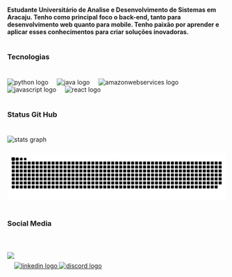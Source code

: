 <h1 align="left"></h1>

###

<h4 align="left">Estudante Universitário de Analise e Desenvolvimento de Sistemas em Aracaju. Tenho como principal foco o back-end, tanto para desenvolvimento web quanto para mobile. Tenho paixão por aprender e aplicar esses conhecimentos para criar soluções inovadoras.</h4>

###

<h1 align="left"></h1>

###

<h3 align="left">Tecnologias</h3>

###

<h1 align="left"></h1>

###

<div align="left">
  <img src="https://cdn.jsdelivr.net/gh/devicons/devicon/icons/python/python-original.svg" height="40" alt="python logo"  />
  <img width="12" />
  <img src="https://cdn.jsdelivr.net/gh/devicons/devicon/icons/java/java-original.svg" height="40" alt="java logo"  />
  <img width="12" />
  <img src="https://cdn.jsdelivr.net/gh/devicons/devicon/icons/amazonwebservices/amazonwebservices-line-wordmark.svg" height="40" alt="amazonwebservices logo"  />
  <img width="12" />
  <img src="https://cdn.jsdelivr.net/gh/devicons/devicon/icons/javascript/javascript-original.svg" height="40" alt="javascript logo"  />
  <img width="12" />
  <img src="https://cdn.jsdelivr.net/gh/devicons/devicon/icons/react/react-original.svg" height="40" alt="react logo"  />
</div>

###

<h1 align="left"></h1>

###

<h3 align="left">Status Git Hub</h3>

###

<h1 align="left"></h1>

###

<div align="left">
  <img src="https://github-readme-stats.vercel.app/api?username=ShounemMistic&hide_title=true&hide_rank=false&show_icons=true&include_all_commits=true&count_private=true&disable_animations=false&theme=radical&locale=pt-br&hide_border=true&order=1" height="170" alt="stats graph"  />
</div>

###

<img src="https://raw.githubusercontent.com/ShounemMistic/ShounemMistic/output/snake.svg" alt="Snake animation" />

###

<h1 align="left"></h1>

###

<h3 align="left">Social Media</h3>

###

<h1 align="left"></h1>

###

<br clear="both">

<img align="left" height="230" src="https://user-images.githubusercontent.com/74038190/225813708-98b745f2-7d22-48cf-9150-083f1b00d6c9.gif"  />

###

<div align="left">
  <a href="https://www.linkedin.com/in/f%C3%A1bio-ant%C3%B4nio/" target="_blank">
    <img src="https://raw.githubusercontent.com/maurodesouza/profile-readme-generator/master/src/assets/icons/social/linkedin/default.svg" width="63" height="43" alt="linkedin logo"  />
  </a>
  <a href="https://discord.gg/y6FFAchB" target="_blank">
    <img src="https://raw.githubusercontent.com/maurodesouza/profile-readme-generator/master/src/assets/icons/social/discord/default.svg" width="63" height="43" alt="discord logo"  />
  </a>
</div>

###
